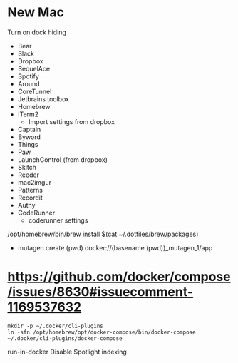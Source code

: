# New Mac

Turn on dock hiding

- Bear
- Slack
- Dropbox
- SequelAce
- Spotify
- Around
- CoreTunnel
- Jetbrains toolbox
- Homebrew
- iTerm2
    - Import settings from dropbox
- Captain
- Byword
- Things
- Paw
- LaunchControl (from dropbox)
- Skitch
- Reeder
- mac2imgur
- Patterns
- Recordit
- Authy
- CodeRunner 
    - coderunner settings

/opt/homebrew/bin/brew install $(cat ~/.dotfiles/brew/packages)

- mutagen create (pwd) docker://(basename (pwd))_mutagen_1/app

# https://github.com/docker/compose/issues/8630#issuecomment-1169537632
```
mkdir -p ~/.docker/cli-plugins
ln -sfn /opt/homebrew/opt/docker-compose/bin/docker-compose ~/.docker/cli-plugins/docker-compose
```

run-in-docker
Disable Spotlight indexing
